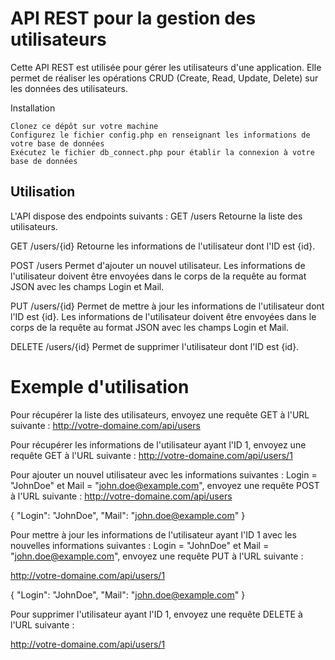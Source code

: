 # API REST pour la gestion des utilisateurs

Cette API REST est utilisée pour gérer les utilisateurs d'une application. Elle permet de réaliser les opérations CRUD (Create, Read, Update, Delete) sur les données des utilisateurs.

Installation

    Clonez ce dépôt sur votre machine
    Configurez le fichier config.php en renseignant les informations de votre base de données
    Exécutez le fichier db_connect.php pour établir la connexion à votre base de données


## Utilisation

L'API dispose des endpoints suivants :
GET /users
Retourne la liste des utilisateurs.

GET /users/{id}
Retourne les informations de l'utilisateur dont l'ID est {id}.

POST /users
Permet d'ajouter un nouvel utilisateur. Les informations de l'utilisateur doivent être envoyées dans le corps de la requête au format JSON avec les champs Login et Mail.

PUT /users/{id}
Permet de mettre à jour les informations de l'utilisateur dont l'ID est {id}. Les informations de l'utilisateur doivent être envoyées dans le corps de la requête au format JSON avec les champs Login et Mail.

DELETE /users/{id}
Permet de supprimer l'utilisateur dont l'ID est {id}.


# Exemple d'utilisation

Pour récupérer la liste des utilisateurs, envoyez une requête GET à l'URL suivante :
http://votre-domaine.com/api/users

Pour récupérer les informations de l'utilisateur ayant l'ID 1, envoyez une requête GET à l'URL suivante :
http://votre-domaine.com/api/users/1

Pour ajouter un nouvel utilisateur avec les informations suivantes : Login = "JohnDoe" et Mail = "john.doe@example.com", envoyez une requête POST à l'URL suivante :
http://votre-domaine.com/api/users

{
    "Login": "JohnDoe",
    "Mail": "john.doe@example.com"
}

Pour mettre à jour les informations de l'utilisateur ayant l'ID 1 avec les nouvelles informations suivantes : Login = "JohnDoe" et Mail = "john.doe@example.com", envoyez une requête PUT à l'URL suivante :

http://votre-domaine.com/api/users/1

{
    "Login": "JohnDoe",
    "Mail": "john.doe@example.com"
}

Pour supprimer l'utilisateur ayant l'ID 1, envoyez une requête DELETE à l'URL suivante :

http://votre-domaine.com/api/users/1
